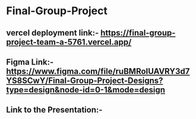 # Final-Group-Project

## vercel deployment link:- https://final-group-project-team-a-5761.vercel.app/

## Figma Link:- https://www.figma.com/file/ruBMRoIUAVRY3d7YS8SCwY/Final-Group-Project-Designs?type=design&node-id=0-1&mode=design

## Link to the Presentation:- 

